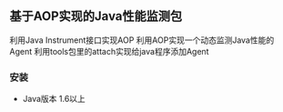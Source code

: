 
## 基于AOP实现的Java性能监测包

利用Java Instrument接口实现AOP
利用AOP实现一个动态监测Java性能的Agent
利用tools包里的attach实现给java程序添加Agent

### 安装

- Java版本 1.6以上
